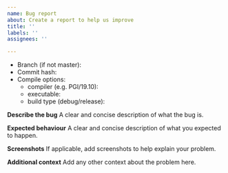 ```yaml
---
name: Bug report
about: Create a report to help us improve
title: ''
labels: ''
assignees: ''

---
```


- Branch (if not master):
- Commit hash:
- Compile options:
   - compiler (e.g. PGI/19.10):
   - executable:
   - build type (debug/release):

**Describe the bug**
A clear and concise description of what the bug is.

**Expected behaviour**
A clear and concise description of what you expected to happen.

**Screenshots**
If applicable, add screenshots to help explain your problem.

**Additional context**
Add any other context about the problem here.
